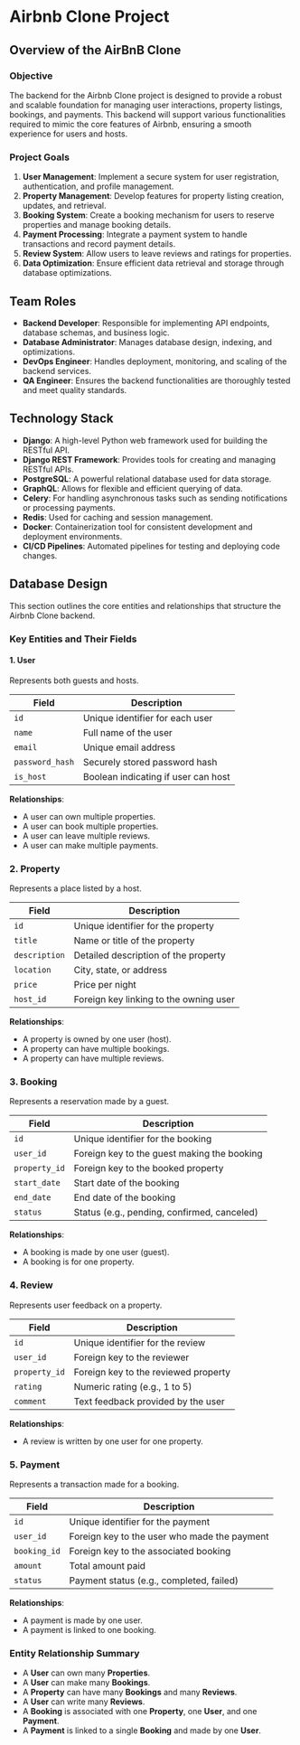 # Airbnb Clone Project
## Overview of the AirBnB Clone
### Objective
The backend for the Airbnb Clone project is designed to provide a robust and scalable foundation for managing user interactions,
property listings, bookings, and payments. This backend will support various functionalities required to mimic the core features
of Airbnb, ensuring a smooth experience for users and hosts.

### Project Goals
1. **User Management**: Implement a secure system for user registration, authentication, and profile management.  
2. **Property Management**: Develop features for property listing creation, updates, and retrieval.  
3. **Booking System**: Create a booking mechanism for users to reserve properties and manage booking details.  
4. **Payment Processing**: Integrate a payment system to handle transactions and record payment details.  
5. **Review System**: Allow users to leave reviews and ratings for properties.  
6. **Data Optimization**: Ensure efficient data retrieval and storage through database optimizations.  

## Team Roles
- **Backend Developer**: Responsible for implementing API endpoints, database schemas, and business logic.  
- **Database Administrator**: Manages database design, indexing, and optimizations.  
- **DevOps Engineer**: Handles deployment, monitoring, and scaling of the backend services.  
- **QA Engineer**: Ensures the backend functionalities are thoroughly tested and meet quality standards.  

## Technology Stack
- **Django**: A high-level Python web framework used for building the RESTful API.  
- **Django REST Framework**: Provides tools for creating and managing RESTful APIs.  
- **PostgreSQL**: A powerful relational database used for data storage.  
- **GraphQL**: Allows for flexible and efficient querying of data.  
- **Celery**: For handling asynchronous tasks such as sending notifications or processing payments.  
- **Redis**: Used for caching and session management.  
- **Docker**: Containerization tool for consistent development and deployment environments.  
- **CI/CD Pipelines**: Automated pipelines for testing and deploying code changes.

## Database Design

This section outlines the core entities and relationships that structure the Airbnb Clone backend.

### Key Entities and Their Fields

#### 1. **User**

Represents both guests and hosts.

| Field           | Description                         |
| --------------- | ----------------------------------- |
| `id`            | Unique identifier for each user     |
| `name`          | Full name of the user               |
| `email`         | Unique email address                |
| `password_hash` | Securely stored password hash       |
| `is_host`       | Boolean indicating if user can host |

**Relationships**:

* A user can own multiple properties.
* A user can book multiple properties.
* A user can leave multiple reviews.
* A user can make multiple payments.

### 2. **Property**

Represents a place listed by a host.

| Field         | Description                            |
| ------------- | -------------------------------------- |
| `id`          | Unique identifier for the property     |
| `title`       | Name or title of the property          |
| `description` | Detailed description of the property   |
| `location`    | City, state, or address                |
| `price`       | Price per night                        |
| `host_id`     | Foreign key linking to the owning user |

**Relationships**:

* A property is owned by one user (host).
* A property can have multiple bookings.
* A property can have multiple reviews.

### 3. **Booking**

Represents a reservation made by a guest.

| Field         | Description                                 |
| ------------- | ------------------------------------------- |
| `id`          | Unique identifier for the booking           |
| `user_id`     | Foreign key to the guest making the booking |
| `property_id` | Foreign key to the booked property          |
| `start_date`  | Start date of the booking                   |
| `end_date`    | End date of the booking                     |
| `status`      | Status (e.g., pending, confirmed, canceled) |

**Relationships**:

* A booking is made by one user (guest).
* A booking is for one property.

### 4. **Review**

Represents user feedback on a property.

| Field         | Description                          |
| ------------- | ------------------------------------ |
| `id`          | Unique identifier for the review     |
| `user_id`     | Foreign key to the reviewer          |
| `property_id` | Foreign key to the reviewed property |
| `rating`      | Numeric rating (e.g., 1 to 5)        |
| `comment`     | Text feedback provided by the user   |

**Relationships**:

* A review is written by one user for one property.

### 5. **Payment**

Represents a transaction made for a booking.

| Field        | Description                                  |
| ------------ | -------------------------------------------- |
| `id`         | Unique identifier for the payment            |
| `user_id`    | Foreign key to the user who made the payment |
| `booking_id` | Foreign key to the associated booking        |
| `amount`     | Total amount paid                            |
| `status`     | Payment status (e.g., completed, failed)     |

**Relationships**:

* A payment is made by one user.
* A payment is linked to one booking.

### Entity Relationship Summary

* A **User** can own many **Properties**.
* A **User** can make many **Bookings**.
* A **Property** can have many **Bookings** and many **Reviews**.
* A **User** can write many **Reviews**.
* A **Booking** is associated with one **Property**, one **User**, and one **Payment**.
* A **Payment** is linked to a single **Booking** and made by one **User**.


